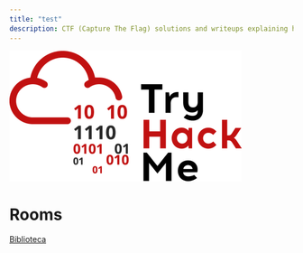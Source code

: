 ```yaml
---
title: "test"
description: CTF (Capture The Flag) solutions and writeups explaining how the flag was actually capturesd. Self-improving and learning through live competition.
---
```


<img src="/img/tryhackme.png">

# Rooms
[Biblioteca](/writeups/tryhackme/THM-Biblioteca)
